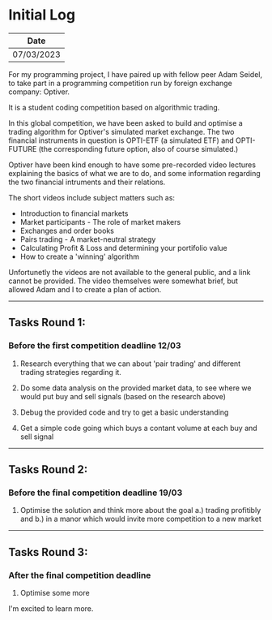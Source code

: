 # Initial Log

 | Date |
  |----------- |
  | 07/03/2023 |

For my programming project, I have paired up with fellow peer Adam Seidel, to take part in a programming competition run by foreign exchange company: Optiver.

It is a student coding competition based on algorithmic trading.

In this global competition, we have been asked to build and optimise a trading algorithm for Optiver's simulated market exchange. The two financial instruments in question is OPTI-ETF (a simulated ETF) and OPTI-FUTURE (the corresponding future option, also of course simulated.)

Optiver have been kind enough to have some pre-recorded video lectures explaining the basics of what we are to do, and some information regarding the two financial intruments and their relations.

The short videos include subject matters such as: 
- Introduction to financial markets
- Market participants - The role of market makers
- Exchanges and order books
- Pairs trading - A market-neutral strategy
- Calculating Profit & Loss and determining your portifolio value
- How to create a 'winning' algorithm

Unfortunetly the videos are not available to the general public, and a link cannot be provided. The video themselves were somewhat brief, but allowed Adam and I to create a plan of action.

---

## Tasks Round 1:
### **Before the first competition deadline 12/03**

1. Research everything that we can about 'pair trading' and different trading strategies regarding it. 

2. Do some data analysis on the provided market data, to see where we would put buy and sell signals (based on the research above)

3. Debug the provided code and try to get a basic understanding

4. Get a simple code going which buys a contant volume at each buy and sell signal

---
## Tasks Round 2:
### **Before the final competition deadline 19/03**
1. Optimise the solution and think more about the goal 
a.) trading profitibly and
b.) in a manor which would invite more competition to a new market
---
## Tasks Round 3: 
### **After the final competition deadline**
1. Optimise some more



I'm excited to learn more. 
